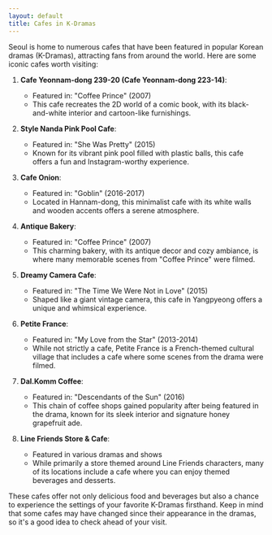 ```yaml
---
layout: default
title: Cafes in K-Dramas
---
```

Seoul is home to numerous cafes that have been featured in popular Korean dramas (K-Dramas), attracting fans from around the world. Here are some iconic cafes worth visiting:

1. **Cafe Yeonnam-dong 239-20 (Cafe Yeonnam-dong 223-14)**:
   - Featured in: "Coffee Prince" (2007)
   - This cafe recreates the 2D world of a comic book, with its black-and-white interior and cartoon-like furnishings.

2. **Style Nanda Pink Pool Cafe**:
   - Featured in: "She Was Pretty" (2015)
   - Known for its vibrant pink pool filled with plastic balls, this cafe offers a fun and Instagram-worthy experience.

3. **Cafe Onion**:
   - Featured in: "Goblin" (2016-2017)
   - Located in Hannam-dong, this minimalist cafe with its white walls and wooden accents offers a serene atmosphere.

4. **Antique Bakery**:
   - Featured in: "Coffee Prince" (2007)
   - This charming bakery, with its antique decor and cozy ambiance, is where many memorable scenes from "Coffee Prince" were filmed.

5. **Dreamy Camera Cafe**:
   - Featured in: "The Time We Were Not in Love" (2015)
   - Shaped like a giant vintage camera, this cafe in Yangpyeong offers a unique and whimsical experience.

6. **Petite France**:
   - Featured in: "My Love from the Star" (2013-2014)
   - While not strictly a cafe, Petite France is a French-themed cultural village that includes a cafe where some scenes from the drama were filmed.

7. **Dal.Komm Coffee**:
   - Featured in: "Descendants of the Sun" (2016)
   - This chain of coffee shops gained popularity after being featured in the drama, known for its sleek interior and signature honey grapefruit ade.

8. **Line Friends Store & Cafe**:
   - Featured in various dramas and shows
   - While primarily a store themed around Line Friends characters, many of its locations include a cafe where you can enjoy themed beverages and desserts.

These cafes offer not only delicious food and beverages but also a chance to experience the settings of your favorite K-Dramas firsthand. Keep in mind that some cafes may have changed since their appearance in the dramas, so it's a good idea to check ahead of your visit.
